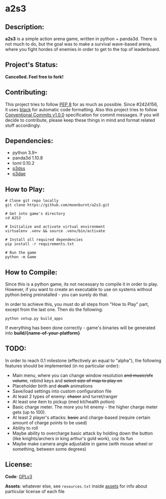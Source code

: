 # a2s3

## Description:

**a2s3** is a simple action arena game, written in python + panda3d. There is
not much to do, but the goal was to make a survival wave-based arena, where you
fight hordes of enemies in order to get to the top of leaderboard.

## Project's Status:

**Cancelled. Feel free to fork!**

## Contributing:

This project tries to follow [PEP 8](https://www.python.org/dev/peps/pep-0008/)
for as much as possible. Since #2424156, it uses [black](https://github.com/psf/black)
for automatic code formatting. Also this project tries to follow
[Conventional Commits v1.0.0](https://www.conventionalcommits.org/en/v1.0.0/)
specification for commit messages. If you will decide to contribute, please keep
these things in mind and format related stuff accordingly.

## Dependencies:

- python 3.9+
- panda3d 1.10.8
- toml 0.10.2
- [p3dss](https://github.com/moonburnt/p3dss)
- [p3dae](https://github.com/moonburnt/p3dae)

## How to Play:

```
# Clone git repo locally
git clone https://github.com/moonburnt/a2s3.git

# Get into game's directory
cd A2S3

# Initialize and activate virtual environment
virtualenv .venv && source .venv/bin/activate

# Install all required dependencies
pip install -r requirements.txt

# Run the game
python -m Game
```

## How to Compile:

Since this is a python game, its not necessary to compile it in order to play.
However, if you want to create an executable to use on systems without python
being preinstalled - you can surely do that.

In order to achieve this, you must do all steps from "How to Play" part, except
from the last one. Then do the following:

```
python setup.py build_apps
```

If everything has been done correctly - game's binaries will be generated into
**build/{name-of-your-platform}**

## TODO:

In order to reach 0.1 milestone (effectively an equal to "alpha"), the following
features should be implemented (in no particular order):

- Main menu, where you can change window resolution ~~and music/sfx volume~~,
  rebind keys and ~~select size of map to play on~~
- Placeholder birth and ~~death~~ animations
- Save/load settings into custom configuration file
- At least 2 types of enemy: ~~chaser~~ and turret/ranger
- At least one item to pickup (med kit/health potion)
- Basic charge meter. The more you hit enemy - the higher charge meter gets (up to 100).
- At least 2 player's attacks: ~~basic~~ and charge-based
  (require certain amount of charge points to be used)
- Ability to roll
- Maybe ability to overcharge basic attack by holding down the button
  (like knights/archers in king arthur's gold work), coz its fun
- Maybe make camera angle adjustable in game (with mouse wheel or something, between some degrees)

## License:

**Code**: [GPLv3](LICENSE)

**Assets**: whatever else, see `resources.txt` inside [assets](Assets)
for info about particular license of each file
